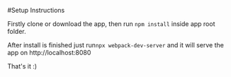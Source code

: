 #Setup Instructions

Firstly clone or download the app, then run `npm install` inside app root folder.

After install is finished  just run`npx webpack-dev-server` and it will serve the app on http://localhost:8080

That's it :)
